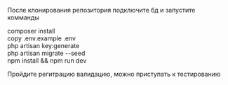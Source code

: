 После клонирования репозитория подключите бд и запустите комманды<br>

composer install<br>
copy .env.example .env<br>
php artisan key:generate<br>
php artisan migrate --seed<br>
npm install && npm run dev<br>

Пройдите регитрацию валидацию, можно приступать к тестированию<br>
